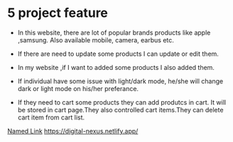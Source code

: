 # 5 project feature

- In this website, there are lot of popular brands products like apple ,samsung. Also available mobile, camera, earbus etc.

- If there are need to update some products I can update or edit them.

- In my website ,if I want to added some products I also added them.

- If individual have some issue with light/dark mode, he/she will change dark or light mode on his/her preferance.

- If they need to cart some products they can add produtcs in cart. It will be stored in cart page.They also controlled cart items.They can delete cart item from cart list.

[Named Link](https://digital-nexus.netlify.app/ "DigitalNexus")
https://digital-nexus.netlify.app/
